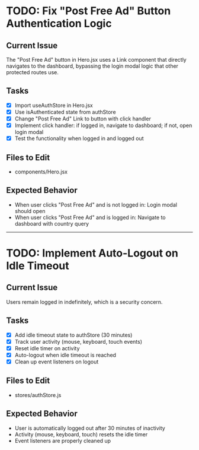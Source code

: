 # TODO: Fix "Post Free Ad" Button Authentication Logic

## Current Issue
The "Post Free Ad" button in Hero.jsx uses a Link component that directly navigates to the dashboard, bypassing the login modal logic that other protected routes use.

## Tasks
- [x] Import useAuthStore in Hero.jsx
- [x] Use isAuthenticated state from authStore
- [x] Change "Post Free Ad" Link to button with click handler
- [x] Implement click handler: if logged in, navigate to dashboard; if not, open login modal
- [x] Test the functionality when logged in and logged out

## Files to Edit
- components/Hero.jsx

## Expected Behavior
- When user clicks "Post Free Ad" and is not logged in: Login modal should open
- When user clicks "Post Free Ad" and is logged in: Navigate to dashboard with country query

---

# TODO: Implement Auto-Logout on Idle Timeout

## Current Issue
Users remain logged in indefinitely, which is a security concern.

## Tasks
- [x] Add idle timeout state to authStore (30 minutes)
- [x] Track user activity (mouse, keyboard, touch events)
- [x] Reset idle timer on activity
- [x] Auto-logout when idle timeout is reached
- [x] Clean up event listeners on logout

## Files to Edit
- stores/authStore.js

## Expected Behavior
- User is automatically logged out after 30 minutes of inactivity
- Activity (mouse, keyboard, touch) resets the idle timer
- Event listeners are properly cleaned up
